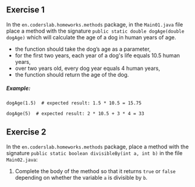 ## Exercise 1

In the `en.coderslab.homeworks.methods` package, in the `Main01.java` file place a method with the signature `public static double dogAge(double dogAge)` which will calculate the age of a dog in human years of age.

* the function should take the dog’s age as a parameter,
* for the first two years, each year of a dog's life equals 10.5 human years,
* over two years old, every dog year equals 4 human years,
* the function should return the age of the dog.

##### Example:
```
dogAge(1.5)  # expected result: 1.5 * 10.5 = 15.75

dogAge(5)  # expected result: 2 * 10.5 + 3 * 4 = 33
```


## Exercise 2

In the `en.coderslab.homeworks.methods` package, place a method with the signature `public static boolean divisibleBy(int a, int b)` in the file `Main02.java`:

1. Complete the body of the method so that it returns `true` or `false` depending on whether the variable `a` is divisible by `b`.
